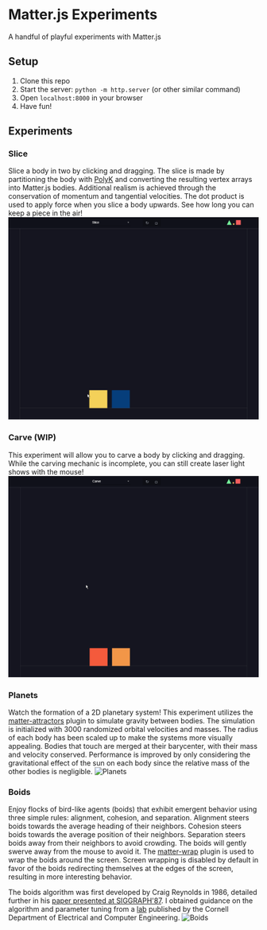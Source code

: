 # Matter.js Experiments
 A handful of playful experiments with Matter.js

## Setup
1. Clone this repo
2. Start the server: `python -m http.server` (or other similar command)
3. Open `localhost:8000` in your browser
4. Have fun!

## Experiments
### Slice
Slice a body in two by clicking and dragging. The slice is made by partitioning the body with [PolyK](https://polyk.ivank.net/?p=demos&d=slice) and converting the resulting vertex arrays into Matter.js bodies. Additional realism is achieved through the conservation of momentum and tangential velocities. The dot product is used to apply force when you slice a body upwards. See how long you can keep a piece in the air!
![Slice](./media/slice.gif)

### Carve (WIP)
This experiment will allow you to carve a body by clicking and dragging. While the carving mechanic is incomplete, you can still create laser light shows with the mouse!
![Carve](./media/carve.gif)

### Planets
Watch the formation of a 2D planetary system! This experiment utilizes the [matter-attractors](https://github.com/liabru/matter-attractors) plugin to simulate gravity between bodies. The simulation is initialized with 3000 randomized orbital velocities and masses. The radius of each body has been scaled up to make the systems more visually appealing. Bodies that touch are merged at their barycenter, with their mass and velocity conserved. Performance is improved by only considering the gravitational effect of the sun on each body since the relative mass of the other bodies is negligible.
![Planets](./media/planets.gif)

### Boids
Enjoy flocks of bird-like agents (boids) that exhibit emergent behavior using three simple rules: alignment, cohesion, and separation. Alignment steers boids towards the average heading of their neighbors. Cohesion steers boids towards the average position of their neighbors. Separation steers boids away from their neighbors to avoid crowding. The boids will gently swerve away from the mouse to avoid it. The [matter-wrap](https://github.com/liabru/matter-wrap) plugin is used to wrap the boids around the screen. Screen wrapping is disabled by default in favor of the boids redirecting themselves at the edges of the screen, resulting in more interesting behavior.

The boids algorithm was first developed by Craig Reynolds in 1986, detailed further in his [paper presented at SIGGRAPH'87](https://citeseerx.ist.psu.edu/doc/10.1.1.317.3619). I obtained guidance on the algorithm and parameter tuning from a [lab](https://people.ece.cornell.edu/land/courses/ece4760/labs/s2021/Boids/Boids.html#Recommended-parameter-values) published by the Cornell Department of Electrical and Computer Engineering.
![Boids](./media/boids.gif)
